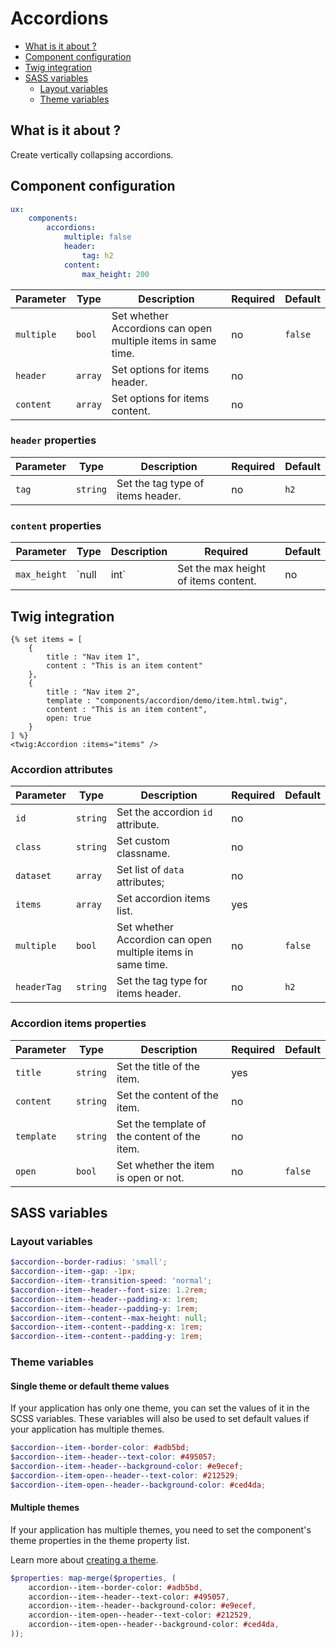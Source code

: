 # Accordions

- [What is it about ?](#what-is-it-about-)
- [Component configuration](#component-configuration)
- [Twig integration](#twig-integration)
- [SASS variables](#sass-variables)
    - [Layout variables](#layout-variables)
    - [Theme variables](#theme-variables)

## What is it about ?

Create vertically collapsing accordions.

## Component configuration

```yaml
ux:
    components:
        accordions:
            multiple: false
            header: 
                tag: h2
            content:
                max_height: 200
```

| Parameter | Type | Description | Required | Default |
|-|-|-|-|-|
| `multiple` | `bool` | Set whether Accordions can open multiple items in same time. | no | `false` |
| `header` | `array` | Set options for items header. | no |  |
| `content` | `array` | Set options for items content. | no |  |

### `header` properties

| Parameter | Type | Description | Required | Default |
|-|-|-|-|-|
| `tag` | `string` | Set the tag type of items header. | no | `h2` |

### `content` properties

| Parameter | Type | Description | Required | Default |
|-|-|-|-|-|
| `max_height` | `null|int` | Set the max height of items content. | no | `null` |

## Twig integration

```twig
{% set items = [
    {
        title : "Nav item 1",
        content : "This is an item content"
    },
    {
        title : "Nav item 2",
        template : "components/accordion/demo/item.html.twig",
        content : "This is an item content",
        open: true
    }
] %}
<twig:Accordion :items="items" />
``` 

### Accordion attributes

| Parameter | Type | Description | Required | Default |
|-|-|-|-|-|
| `id` | `string` | Set the accordion `id` attribute. | no |  |
| `class` | `string` | Set custom classname. | no |  |
| `dataset` | `array` | Set list of `data` attributes; | no |  |
| `items` | `array` | Set accordion items list. | yes |  |
| `multiple` | `bool` | Set whether Accordion can open multiple items in same time. | no | `false` |
| `headerTag` | `string` | Set the tag type for items header. | no | `h2` |

### Accordion items properties

| Parameter | Type | Description | Required | Default |
|-|-|-|-|-|
| `title` | `string` | Set the title of the item. | yes |  |
| `content` | `string` | Set the content of the item. | no |  |
| `template` | `string` | Set the template of the content of the item. | no |  |
| `open` | `bool` | Set whether the item is open or not. | no | `false` |

## SASS variables

### Layout variables

```scss
$accordion--border-radius: 'small';
$accordion--item--gap: -1px;
$accordion--item--transition-speed: 'normal';
$accordion--item--header--font-size: 1.2rem;
$accordion--item--header--padding-x: 1rem;
$accordion--item--header--padding-y: 1rem;
$accordion--item--content--max-height: null;
$accordion--item--content--padding-x: 1rem;
$accordion--item--content--padding-y: 1rem;
```

### Theme variables

#### Single theme or default theme values

If your application has only one theme, you can set the values ​​of it in the SCSS variables.
These variables will also be used to set default values ​​if your application has multiple themes.

```scss
$accordion--item--border-color: #adb5bd;
$accordion--item--header--text-color: #495057;
$accordion--item--header--background-color: #e9ecef;
$accordion--item-open--header--text-color: #212529;
$accordion--item-open--header--background-color: #ced4da;
```

#### Multiple themes

If your application has multiple themes, you need to set the component's theme properties in the theme property list.

Learn more about [creating a theme](./../layout/themes.md).

```scss
$properties: map-merge($properties, (
    accordion--item--border-color: #adb5bd,
    accordion--item--header--text-color: #495057,
    accordion--item--header--background-color: #e9ecef,
    accordion--item-open--header--text-color: #212529,
    accordion--item-open--header--background-color: #ced4da,
));
```